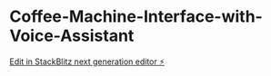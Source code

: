 # Coffee-Machine-Interface-with-Voice-Assistant

[Edit in StackBlitz next generation editor ⚡️](https://stackblitz.com/~/github.com/AvusaliManoj/Coffee-Machine-Interface-with-Voice-Assistant)
